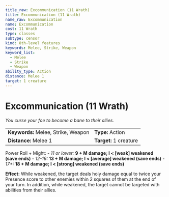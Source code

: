 ```yaml
---
title_raw: Excommunication (11 Wrath)
title: Excommunication (11 Wrath)
name_raw: Excommunication
name: Excommunication
cost: 11 Wrath
type: classes
subtype: censor
kind: 8th-level features
keywords: Melee, Strike, Weapon
keyword_list:
  - Melee
  - Strike
  - Weapon
ability_type: Action
distance: Melee 1
target: 1 creature
---
```


# Excommunication (11 Wrath)

*You curse your foe to become a bane to their allies.*

|                                     |                        |
| :---------------------------------- | :--------------------- |
| **Keywords:** Melee, Strike, Weapon | **Type:** Action       |
| **Distance:** Melee 1               | **Target:** 1 creature |

Power Roll + Might: - *11 or lower:* **9 + M damage; I \< \[weak\] weakened (save ends)** - *12-16:* **13 + M damage; I \< \[average\] weakened (save ends)** - *17+:* **18 + M damage; I \< \[strong\] weakened (save ends)**

**Effect:** While weakened, the target deals holy damage equal to twice your Presence score to other enemies within 2 squares of them at the end of your turn. In addition, while weakened, the target cannot be targeted with abilities from their allies.
